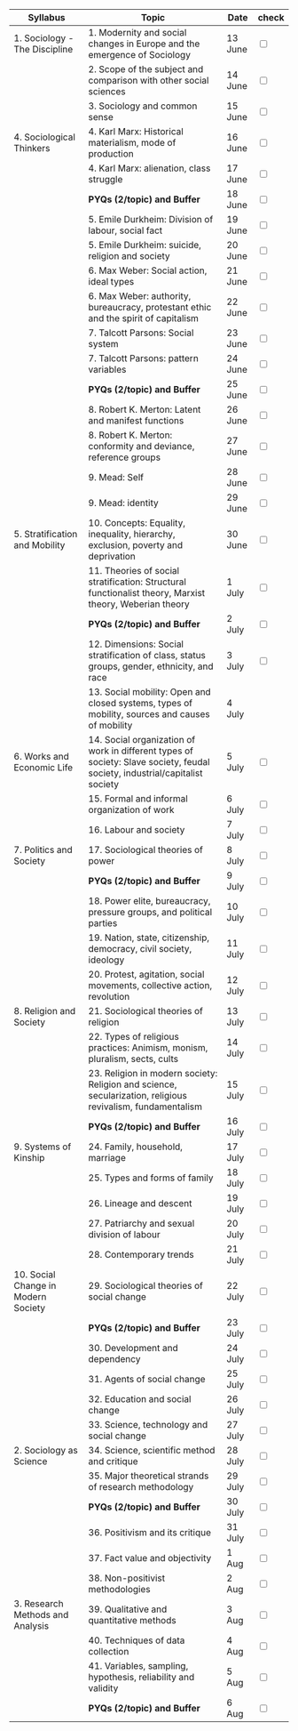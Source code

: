 
| **Syllabus**                            | **Topic**                                                                                                                   | **Date** | **check** |
| --------------------------------------- | --------------------------------------------------------------------------------------------------------------------------- | -------- | --------- |
| 1. Sociology - The Discipline<br>       | 1. Modernity and social changes in Europe and the emergence of Sociology                                                    | 13 June  | <input type="checkbox" unchecked id="d66579">     |
|                                         | 2. Scope of the subject and comparison with other social sciences                                                           | 14 June  | <input type="checkbox" unchecked id="ed1452">     |
|                                         | 3. Sociology and common sense                                                                                               | 15 June  | <input type="checkbox" unchecked id="bc89fb">     |
| 4. Sociological Thinkers<br>            | 4. Karl Marx: Historical materialism, mode of production<br>                                                                | 16 June  | <input type="checkbox" unchecked id="b1b3a6">     |
|                                         | 4. Karl Marx: alienation, class struggle<br>                                                                                | 17 June  | <input type="checkbox" unchecked id="8204e7">     |
|                                         | **PYQs (2/topic) and Buffer**                                                                                               | 18 June  | <input type="checkbox" unchecked id="bee6d6">     |
|                                         | 5. Emile Durkheim: Division of labour, social fact<br>                                                                      | 19 June  | <input type="checkbox" unchecked id="040b94">     |
|                                         | 5. Emile Durkheim: suicide, religion and society<br>                                                                        | 20 June  | <input type="checkbox" unchecked id="1a9299">     |
|                                         | 6. Max Weber: Social action, ideal types<br>                                                                                | 21 June  | <input type="checkbox" unchecked id="d37583">     |
|                                         | 6. Max Weber: authority, bureaucracy, protestant ethic and the spirit of capitalism<br>                                     | 22 June  | <input type="checkbox" unchecked id="382757">     |
|                                         | 7. Talcott Parsons: Social system<br>                                                                                       | 23 June  | <input type="checkbox" unchecked id="a07f08">     |
|                                         | 7. Talcott Parsons: pattern variables<br>                                                                                   | 24 June  | <input type="checkbox" unchecked id="8daf72">     |
|                                         | **PYQs (2/topic) and Buffer**                                                                                               | 25 June  | <input type="checkbox" unchecked id="710c92">     |
|                                         | 8. Robert K. Merton: Latent and manifest functions<br>                                                                      | 26 June  | <input type="checkbox" unchecked id="695863">     |
|                                         | 8. Robert K. Merton: conformity and deviance, reference groups<br>                                                          | 27 June  | <input type="checkbox" unchecked id="dd917e">     |
|                                         | 9. Mead: Self<br>                                                                                                           | 28 June  | <input type="checkbox" unchecked id="db3659">     |
|                                         | 9. Mead: identity<br>                                                                                                       | 29 June  | <input type="checkbox" unchecked id="875554">     |
| 5. Stratification and Mobility<br>      | 10. Concepts: Equality, inequality, hierarchy, exclusion, poverty and deprivation                                           | 30 June  | <input type="checkbox" unchecked id="744613">     |
|                                         | 11. Theories of social stratification: Structural functionalist theory, Marxist theory, Weberian theory                     | 1 July   | <input type="checkbox" unchecked id="ba6e6a">     |
|                                         | **PYQs (2/topic) and Buffer**                                                                                               | 2 July   | <input type="checkbox" unchecked id="45fa2c">     |
|                                         | 12. Dimensions: Social stratification of class, status groups, gender, ethnicity, and race                                  | 3 July   | <input type="checkbox" unchecked id="08694c">     |
|                                         | 13. Social mobility: Open and closed systems, types of mobility, sources and causes of mobility                             | 4 July   |           |
| 6. Works and Economic Life<br>          | 14. Social organization of work in different types of society: Slave society, feudal society, industrial/capitalist society | 5 July   | <input type="checkbox" unchecked id="5f4ec6">     |
|                                         | 15. Formal and informal organization of work                                                                                | 6 July   | <input type="checkbox" unchecked id="e6f407">     |
|                                         | 16. Labour and society                                                                                                      | 7 July   | <input type="checkbox" unchecked id="234e14">     |
| 7. Politics and Society<br>             | 17. Sociological theories of power                                                                                          | 8 July   | <input type="checkbox" unchecked id="683f37">     |
|                                         | **PYQs (2/topic) and Buffer**                                                                                               | 9 July   | <input type="checkbox" unchecked id="a62192">     |
|                                         | 18. Power elite, bureaucracy, pressure groups, and political parties                                                        | 10 July  | <input type="checkbox" unchecked id="0b30ff">     |
|                                         | 19. Nation, state, citizenship, democracy, civil society, ideology                                                          | 11 July  | <input type="checkbox" unchecked id="8cd5e7">     |
|                                         | 20. Protest, agitation, social movements, collective action, revolution                                                     | 12 July  | <input type="checkbox" unchecked id="b7b04b">     |
| 8. Religion and Society<br>             | 21. Sociological theories of religion                                                                                       | 13 July  | <input type="checkbox" unchecked id="dbdaf8">     |
|                                         | 22. Types of religious practices: Animism, monism, pluralism, sects, cults                                                  | 14 July  | <input type="checkbox" unchecked id="750684">     |
|                                         | 23. Religion in modern society: Religion and science, secularization, religious revivalism, fundamentalism                  | 15 July  | <input type="checkbox" unchecked id="a2c8f6">     |
|                                         | **PYQs (2/topic) and Buffer**                                                                                               | 16 July  | <input type="checkbox" unchecked id="5fbb17">     |
| 9. Systems of Kinship<br>               | 24. Family, household, marriage                                                                                             | 17 July  | <input type="checkbox" unchecked id="204e24">     |
|                                         | 25. Types and forms of family                                                                                               | 18 July  | <input type="checkbox" unchecked id="e13623">     |
|                                         | 26. Lineage and descent                                                                                                     | 19 July  | <input type="checkbox" unchecked id="ab6bd9">     |
|                                         | 27. Patriarchy and sexual division of labour                                                                                | 20 July  | <input type="checkbox" unchecked id="60fc5d">     |
|                                         | 28. Contemporary trends                                                                                                     | 21 July  | <input type="checkbox" unchecked id="791bf3">     |
| 10. Social Change in Modern Society<br> | 29. Sociological theories of social change                                                                                  | 22 July  | <input type="checkbox" unchecked id="ddf7d2">     |
|                                         | **PYQs (2/topic) and Buffer**                                                                                               | 23 July  | <input type="checkbox" unchecked id="390ad8">     |
|                                         | 30. Development and dependency                                                                                              | 24 July  | <input type="checkbox" unchecked id="fcf8fe">     |
|                                         | 31. Agents of social change                                                                                                 | 25 July  | <input type="checkbox" unchecked id="6d52f6">     |
|                                         | 32. Education and social change                                                                                             | 26 July  | <input type="checkbox" unchecked id="117b5f">     |
|                                         | 33. Science, technology and social change                                                                                   | 27 July  | <input type="checkbox" unchecked id="e48d31">     |
| 2. Sociology as Science<br>             | 34. Science, scientific method and critique                                                                                 | 28 July  | <input type="checkbox" unchecked id="ed8775">     |
|                                         | 35. Major theoretical strands of research methodology                                                                       | 29 July  | <input type="checkbox" unchecked id="a6303d">     |
|                                         | **PYQs (2/topic) and Buffer**                                                                                               | 30 July  | <input type="checkbox" unchecked id="16aa99">     |
|                                         | 36. Positivism and its critique                                                                                             | 31 July  | <input type="checkbox" unchecked id="a3aaa3">     |
|                                         | 37. Fact value and objectivity                                                                                              | 1 Aug    | <input type="checkbox" unchecked id="74c3be">     |
|                                         | 38. Non-positivist methodologies                                                                                            | 2 Aug    | <input type="checkbox" unchecked id="f9390b">     |
| 3. Research Methods and Analysis<br>    | 39. Qualitative and quantitative methods                                                                                    | 3 Aug    | <input type="checkbox" unchecked id="e94631">     |
|                                         | 40. Techniques of data collection                                                                                           | 4 Aug    | <input type="checkbox" unchecked id="3c58f2">     |
|                                         | 41. Variables, sampling, hypothesis, reliability and validity                                                               | 5 Aug    | <input type="checkbox" unchecked id="a54e46">     |
|                                         | **PYQs (2/topic) and Buffer**                                                                                               | 6 Aug    | <input type="checkbox" unchecked id="b1b3ed">     |
